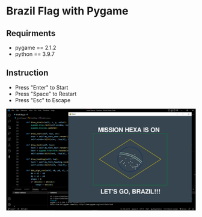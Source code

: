 # Brazil Flag with Pygame

Requirments
--------------------------
- pygame == 2.1.2
- python == 3.9.7


Instruction
------------------------
- Press "Enter" to Start
- Press "Space" to Restart
- Press "Esc" to Escape


![](Image/Screenshot%202022-11-30%20133226.png)
